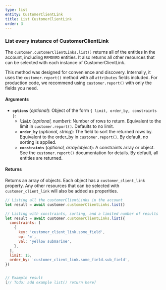 ```yaml
---
type: list
entity: CustomerClientLink
title: List CustomerClientLink
order: 3
---
```


### List every instance of CustomerClientLink

The `customer.customerClientLinks.list()` returns all of the entities in the account, including `REMOVED` entities. It also returns all other resources that can be selected with each instance of CustomerClientLink.

This method was designed for convenience and discovery. Internally, it uses the `customer.report()` method with all `attributes` fields included. For production code, we recommend using `customer.report()` with only the fields you need.

#### Arguments

- **`options`** (_optional_): Object of the form `{ limit, order_by, constraints }`:
  - **`limit`** (_optional, number_): Number of rows to return. Equivalent to the limit in `customer.report()`. Defaults to no limit.
  - **`order_by`** (_optional, string_): The field to sort the returned rows by. Equivalent to the order_by in `customer.report()`. By default, no sorting is applied.
  - **`constraints`** (_optional, array/object_): A constraints array or object. See the `customer.report()` documentation for details. By default, all entities are returned.

#### Returns

Returns an array of objects.
Each object has a `customer_client_link` property. Any other resources that can be selected with `customer_client_link` will also be added as properities.

```javascript
// Listing all the customerClientLinks in the account
let result = await customer.customerClientLinks.list()

// Listing with constraints, sorting, and a limited number of results
let result = await customer.customerClientLinks.list({
  constraints: [
    {
      key: 'customer_client_link.some_field',
      op: '=',
      val: 'yellow submarine',
    },
  ],
  limit: 15,
  order_by: 'customer_client_link.some_field.sub_field',
})
```

```javascript

// Example result
[// Todo: add example list() return here]

```
